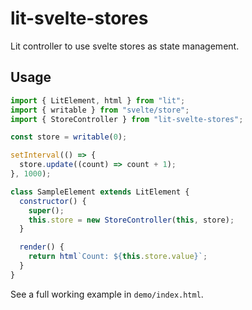 # lit-svelte-stores

Lit controller to use svelte stores as state management.

## Usage

```js
import { LitElement, html } from "lit";
import { writable } from "svelte/store";
import { StoreController } from "lit-svelte-stores";

const store = writable(0);

setInterval(() => {
  store.update((count) => count + 1);
}, 1000);

class SampleElement extends LitElement {
  constructor() {
    super();
    this.store = new StoreController(this, store);
  }

  render() {
    return html`Count: ${this.store.value}`;
  }
}
```

See a full working example in `demo/index.html`.
